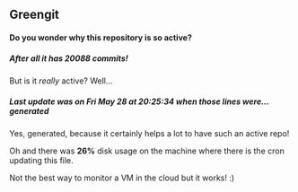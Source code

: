 ## Greengit

#### Do you wonder why this repository is so active?

##### After all it has 20088 commits!

But is it *really* active? Well...

##### Last update was on Fri May 28 at 20:25:34 when those lines were... generated

Yes, generated, because it certainly helps a lot to have such an active repo!

Oh and there was **26%** disk usage on the machine
where there is the cron updating this file.

Not the best way to monitor a VM in the cloud but it works! :)
